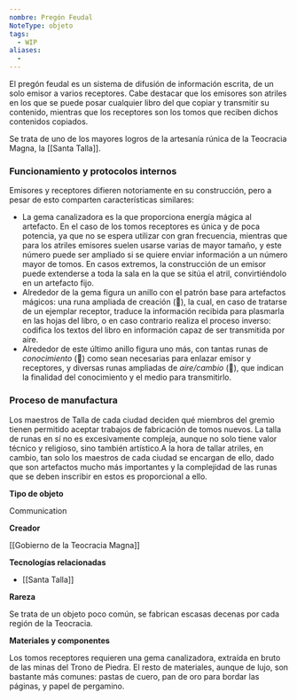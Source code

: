```yaml
---
nombre: Pregón Feudal
NoteType: objeto
tags:
  - WIP
aliases:
  -
---
```



El pregón feudal es un sistema de difusión de información escrita, de un solo emisor a varios receptores. Cabe destacar que los emisores son atriles en los que se puede posar cualquier libro del que copiar y transmitir su contenido, mientras que los receptores son los tomos que reciben dichos contenidos copiados.

Se trata de uno de los mayores logros de la artesanía rúnica de la Teocracia Magna, la [[Santa Talla]].

### Funcionamiento y protocolos internos

Emisores y receptores difieren notoriamente en su construcción, pero a pesar de esto comparten características similares:

- La gema canalizadora es la que proporciona energía mágica al artefacto. En el caso de los tomos receptores es única y de poca potencia, ya que no se espera utilizar con gran frecuencia, mientras que para los atriles emisores suelen usarse varias de mayor tamaño, y este número puede ser ampliado si se quiere enviar información a un número mayor de tomos. En casos extremos, la construcción de un emisor puede extenderse a toda la sala en la que se sitúa el atril, convirtiéndolo en un artefacto fijo.
- Alrededor de la gema figura un anillo con el patrón base para artefactos mágicos: una runa ampliada de creación (), la cual, en caso de tratarse de un ejemplar receptor, traduce la información recibida para plasmarla en las hojas del libro, o en caso contrario realiza el proceso inverso: codifica los textos del libro en información capaz de ser transmitida por aire.
- Alrededor de este último anillo figura uno más, con tantas runas de _conocimiento_ () como sean necesarias para enlazar emisor y receptores, y diversas runas ampliadas de _aire/cambio_ (), que indican la finalidad del conocimiento y el medio para transmitirlo.

### Proceso de manufactura

Los maestros de Talla de cada ciudad deciden qué miembros del gremio tienen permitido aceptar trabajos de fabricación de tomos nuevos. La talla de runas en sí no es excesivamente compleja, aunque no solo tiene valor técnico y religioso, sino también artístico.A la hora de tallar atriles, en cambio, tan solo los maestros de cada ciudad se encargan de ello, dado que son artefactos mucho más importantes y la complejidad de las runas que se deben inscribir en estos es proporcional a ello.

**Tipo de objeto**

Communication

**Creador**

[[Gobierno de la Teocracia Magna]]

**Tecnologías relacionadas**

- [[Santa Talla]]

**Rareza**

Se trata de un objeto poco común, se fabrican escasas decenas por cada región de la Teocracia.

**Materiales y componentes**

Los tomos receptores requieren una gema canalizadora, extraída en bruto de las minas del Trono de Piedra. El resto de materiales, aunque de lujo, son bastante más comunes: pastas de cuero, pan de oro para bordar las páginas, y papel de pergamino.